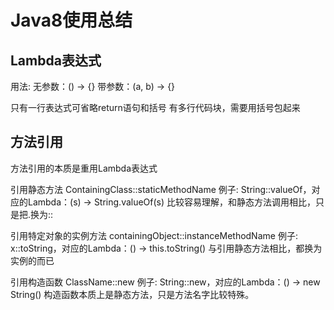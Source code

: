 # Java8使用总结

## Lambda表达式
用法:
无参数：() -> {}
带参数：(a, b) -> {}

只有一行表达式可省略return语句和括号
有多行代码块，需要用括号包起来


## 方法引用
方法引用的本质是重用Lambda表达式

引用静态方法
ContainingClass::staticMethodName
例子: String::valueOf，对应的Lambda：(s) -> String.valueOf(s)
比较容易理解，和静态方法调用相比，只是把.换为::

引用特定对象的实例方法
containingObject::instanceMethodName
例子: x::toString，对应的Lambda：() -> this.toString()
与引用静态方法相比，都换为实例的而已

引用构造函数
ClassName::new
例子: String::new，对应的Lambda：() -> new String()
构造函数本质上是静态方法，只是方法名字比较特殊。
